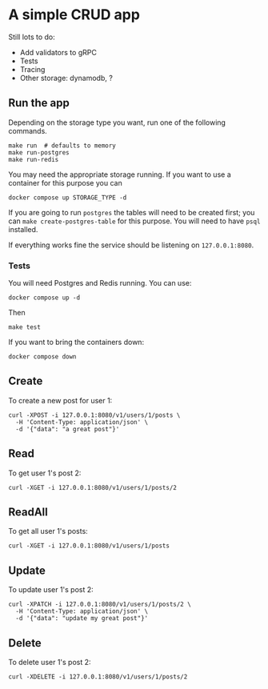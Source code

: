 # A simple CRUD app

Still lots to do:
- Add validators to gRPC
- Tests
- Tracing
- Other storage: dynamodb, ?

## Run the app

Depending on the storage type you want, run one of the following commands.
```
make run  # defaults to memory
make run-postgres
make run-redis
```

You may need the appropriate storage running. If you want to use a container for this purpose you can
```
docker compose up STORAGE_TYPE -d
```
If you are going to run `postgres` the tables will need to be created first; you can `make create-postgres-table` for this purpose. You will need to have `psql` installed.

If everything works fine the service should be listening on `127.0.0.1:8080`.

### Tests

You will need Postgres and Redis running. You can use:
```
docker compose up -d
```
Then
```
make test
```
If you want to bring the containers down:
```
docker compose down
```

## Create

To create a new post for user 1:
```
curl -XPOST -i 127.0.0.1:8080/v1/users/1/posts \
  -H 'Content-Type: application/json' \
  -d '{"data": "a great post"}'
```

## Read

To get user 1's post 2: 
```
curl -XGET -i 127.0.0.1:8080/v1/users/1/posts/2
```

## ReadAll

To get all user 1's posts:
```
curl -XGET -i 127.0.0.1:8080/v1/users/1/posts
```

## Update

To update user 1's post 2: 
```
curl -XPATCH -i 127.0.0.1:8080/v1/users/1/posts/2 \
  -H 'Content-Type: application/json' \
  -d '{"data": "update my great post"}'
```

## Delete

To delete user 1's post 2: 
```
curl -XDELETE -i 127.0.0.1:8080/v1/users/1/posts/2
```

